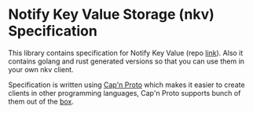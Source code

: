 # Notify Key Value Storage (nkv) Specification

This library contains specification for Notify Key Value (repo [link](https://github.com/uncleDecart/nkv)).
Also it contains golang and rust generated versions so that you can use them in your own nkv client.

Specification is written using [Cap'n Proto](https://capnproto.org/) which makes it easier to create clients
in other programming languages, Cap'n Proto supports bunch of them out of the [box](https://capnproto.org/otherlang.html).

